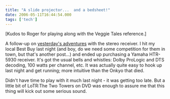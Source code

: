 ```yaml
---
title: "A slide projector...  and a bedsheet!"
date: 2006-05-11T16:44:54.000
tags: ['tech']
---
```


\[Kudos to Roger for playing along with the Veggie Tales reference.\]

A follow-up on [yesterday's adventures](/06/05/stereophonic-multimedia-event/) with the stereo receiver. I hit my local Best Buy last night (and boy, do we need some competition for them in town, but that's another post...) and ended up purchasing a Yamaha HTR-5930 receiver. It's got the usual bells and whistles: Dolby ProLogic and DTS decoding, 100 watts per channel, etc. It was actually quite easy to hook up last night and get running; more intuitive than the Onkyo that died.

Didn't have time to play with it much last night - it was getting too late. But a little bit of LoTR:The Two Towers on DVD was enough to assure me that this thing will kick out some serious sound.
